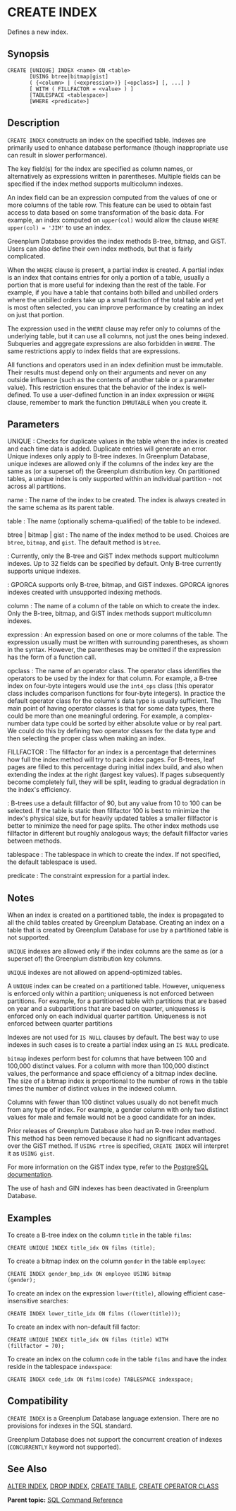 # CREATE INDEX 

Defines a new index.

## Synopsis 

``` {#sql_command_synopsis}
CREATE [UNIQUE] INDEX <name> ON <table>
       [USING btree|bitmap|gist]
       ( {<column> | (<expression>)} [<opclass>] [, ...] )
       [ WITH ( FILLFACTOR = <value> ) ]
       [TABLESPACE <tablespace>]
       [WHERE <predicate>]
```

## Description 

`CREATE INDEX` constructs an index on the specified table. Indexes are primarily used to enhance database performance \(though inappropriate use can result in slower performance\).

The key field\(s\) for the index are specified as column names, or alternatively as expressions written in parentheses. Multiple fields can be specified if the index method supports multicolumn indexes.

An index field can be an expression computed from the values of one or more columns of the table row. This feature can be used to obtain fast access to data based on some transformation of the basic data. For example, an index computed on `upper(col)` would allow the clause `WHERE upper(col) = 'JIM'` to use an index.

Greenplum Database provides the index methods B-tree, bitmap, and GiST. Users can also define their own index methods, but that is fairly complicated.

When the `WHERE` clause is present, a partial index is created. A partial index is an index that contains entries for only a portion of a table, usually a portion that is more useful for indexing than the rest of the table. For example, if you have a table that contains both billed and unbilled orders where the unbilled orders take up a small fraction of the total table and yet is most often selected, you can improve performance by creating an index on just that portion.

The expression used in the `WHERE` clause may refer only to columns of the underlying table, but it can use all columns, not just the ones being indexed. Subqueries and aggregate expressions are also forbidden in `WHERE`. The same restrictions apply to index fields that are expressions.

All functions and operators used in an index definition must be immutable. Their results must depend only on their arguments and never on any outside influence \(such as the contents of another table or a parameter value\). This restriction ensures that the behavior of the index is well-defined. To use a user-defined function in an index expression or `WHERE` clause, remember to mark the function `IMMUTABLE` when you create it.

## Parameters 

UNIQUE
:   Checks for duplicate values in the table when the index is created and each time data is added. Duplicate entries will generate an error. Unique indexes only apply to B-tree indexes. In Greenplum Database, unique indexes are allowed only if the columns of the index key are the same as \(or a superset of\) the Greenplum distribution key. On partitioned tables, a unique index is only supported within an individual partition - not across all partitions.

name
:   The name of the index to be created. The index is always created in the same schema as its parent table.

table
:   The name \(optionally schema-qualified\) of the table to be indexed.

btree \| bitmap \| gist
:   The name of the index method to be used. Choices are `btree`, `bitmap`, and `gist`. The default method is `btree`.

:   Currently, only the B-tree and GiST index methods support multicolumn indexes. Up to 32 fields can be specified by default. Only B-tree currently supports unique indexes.

:   GPORCA supports only B-tree, bitmap, and GiST indexes. GPORCA ignores indexes created with unsupported indexing methods.

column
:   The name of a column of the table on which to create the index. Only the B-tree, bitmap, and GiST index methods support multicolumn indexes.

expression
:   An expression based on one or more columns of the table. The expression usually must be written with surrounding parentheses, as shown in the syntax. However, the parentheses may be omitted if the expression has the form of a function call.

opclass
:   The name of an operator class. The operator class identifies the operators to be used by the index for that column. For example, a B-tree index on four-byte integers would use the `int4_ops` class \(this operator class includes comparison functions for four-byte integers\). In practice the default operator class for the column's data type is usually sufficient. The main point of having operator classes is that for some data types, there could be more than one meaningful ordering. For example, a complex-number data type could be sorted by either absolute value or by real part. We could do this by defining two operator classes for the data type and then selecting the proper class when making an index.

FILLFACTOR
:   The fillfactor for an index is a percentage that determines how full the index method will try to pack index pages. For B-trees, leaf pages are filled to this percentage during initial index build, and also when extending the index at the right \(largest key values\). If pages subsequently become completely full, they will be split, leading to gradual degradation in the index's efficiency.

:   B-trees use a default fillfactor of 90, but any value from 10 to 100 can be selected. If the table is static then fillfactor 100 is best to minimize the index's physical size, but for heavily updated tables a smaller fillfactor is better to minimize the need for page splits. The other index methods use fillfactor in different but roughly analogous ways; the default fillfactor varies between methods.

tablespace
:   The tablespace in which to create the index. If not specified, the default tablespace is used.

predicate
:   The constraint expression for a partial index.

## Notes 

When an index is created on a partitioned table, the index is propagated to all the child tables created by Greenplum Database. Creating an index on a table that is created by Greenplum Database for use by a partitioned table is not supported.

`UNIQUE` indexes are allowed only if the index columns are the same as \(or a superset of\) the Greenplum distribution key columns.

`UNIQUE` indexes are not allowed on append-optimized tables.

A `UNIQUE` index can be created on a partitioned table. However, uniqueness is enforced only within a partition; uniqueness is not enforced between partitions. For example, for a partitioned table with partitions that are based on year and a subpartitions that are based on quarter, uniqueness is enforced only on each individual quarter partition. Uniqueness is not enforced between quarter partitions

Indexes are not used for `IS NULL` clauses by default. The best way to use indexes in such cases is to create a partial index using an `IS NULL` predicate.

`bitmap` indexes perform best for columns that have between 100 and 100,000 distinct values. For a column with more than 100,000 distinct values, the performance and space efficiency of a bitmap index decline. The size of a bitmap index is proportional to the number of rows in the table times the number of distinct values in the indexed column.

Columns with fewer than 100 distinct values usually do not benefit much from any type of index. For example, a gender column with only two distinct values for male and female would not be a good candidate for an index.

Prior releases of Greenplum Database also had an R-tree index method. This method has been removed because it had no significant advantages over the GiST method. If `USING rtree` is specified, `CREATE INDEX` will interpret it as `USING gist`.

For more information on the GiST index type, refer to the [PostgreSQL documentation](https://www.postgresql.org/docs/8.3/static/indexes-types.html).

The use of hash and GIN indexes has been deactivated in Greenplum Database.

## Examples 

To create a B-tree index on the column `title` in the table `films`:

```
CREATE UNIQUE INDEX title_idx ON films (title);
```

To create a bitmap index on the column `gender` in the table `employee`:

```
CREATE INDEX gender_bmp_idx ON employee USING bitmap 
(gender);
```

To create an index on the expression `lower(title)`, allowing efficient case-insensitive searches:

```
CREATE INDEX lower_title_idx ON films ((lower(title)));
```

To create an index with non-default fill factor:

```
CREATE UNIQUE INDEX title_idx ON films (title) WITH 
(fillfactor = 70);
```

To create an index on the column `code` in the table `films` and have the index reside in the tablespace `indexspace`:

```
CREATE INDEX code_idx ON films(code) TABLESPACE indexspace;
```

## Compatibility 

`CREATE INDEX` is a Greenplum Database language extension. There are no provisions for indexes in the SQL standard.

Greenplum Database does not support the concurrent creation of indexes \(`CONCURRENTLY` keyword not supported\).

## See Also 

[ALTER INDEX](ALTER_INDEX.html), [DROP INDEX](DROP_INDEX.html), [CREATE TABLE](CREATE_TABLE.html), [CREATE OPERATOR CLASS](CREATE_OPERATOR_CLASS.html)

**Parent topic:** [SQL Command Reference](../sql_commands/sql_ref.html)

